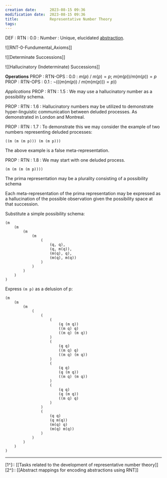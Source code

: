 ```yaml
---
creation date:		2023-08-15 09:36
modification date:	2023-08-15 09:36
title: 				Representative Number Theory
tags:
---
```


DEF : RTN : 0.0 : $Number$ : Unique, elucidated [abstraction](obsidian://open?vault=Master&file=Research%20and%20Development%2FFundamental%20Metaphysics%2FProcess%20Calculus%2FDefinitions%2C%20Axioms%2C%20Propositions%2FDef-TC-0.1.2-abstraction).

![[RNT-0-Fundumental_Axioms]]

![[Determinate Successions]]

![[Hallucinatory (Indeterminate) Successions]]

**Operations**
PROP : RTN-OPS : 0.0 : $m(p)\ /\ m(p) = p$; $m(m(p)) / m(m(p)) = p$
PROP : RTN-OPS : 0.1  : $\lnot(((m(m(p))\ / \  m(m(m(p))) = p))$

*Applications*
PROP : RTN : 1.5 : We may use a hallucinatory number as a possibility schema.

PROP : RTN : 1.6 : Hallucinatory numbers may be utilized to demonstrate hyper-linguistic communication between deluded processes. As demonstrated in London and Montreal. 

PROP : RTN : 1.7 : To demonstrate this we may consider the example of two numbers representing deluded processes:

```
((m (m (m p))) (m (m p)))
```

The above example is a false meta-representation.

PROP : RTN : 1.8 : We may start with one deluded process.

```
(m (m (m (m p))))
```

The prima representation may be a plurality consisting of a possibility schema

Each meta-representation of the prima representation may be expressed as a hallucination of the possible observation given the possibility space at that succession.

Substitute a simple possibility schema:
```
(m 
	(m 
		(m 
			(m 
				(
					(q, q), 
					(q, m(q)),
					(m(q), q), 
					(m(q), m(q))
				)
			)
		)
	)
)
```

Express `(m p)` as a delusion of p:
```
(m 
	(m 
		(m 
			(
				(
					(
						(q (m q))
						((m q) q)
						((m q) (m q))
					)
					(
						(q q)
						((m q) q)
						((m q) (m q))
					)
					(
						(q q)
						(q (m q))
						((m q) (m q))
					)
					(
						(q q)
						(q (m q))
						((m q) q)
					)
				) 
				(
					(q q) 
					(q m(q))
					(m(q) q) 
					(m(q) m(q))
				)
			)
		)
	)
)
```
---
[1^]:: [[Tasks related to the development of representative number theory]]
[2^]:: [[Abstract mappings for encoding abstractions using RNT]]